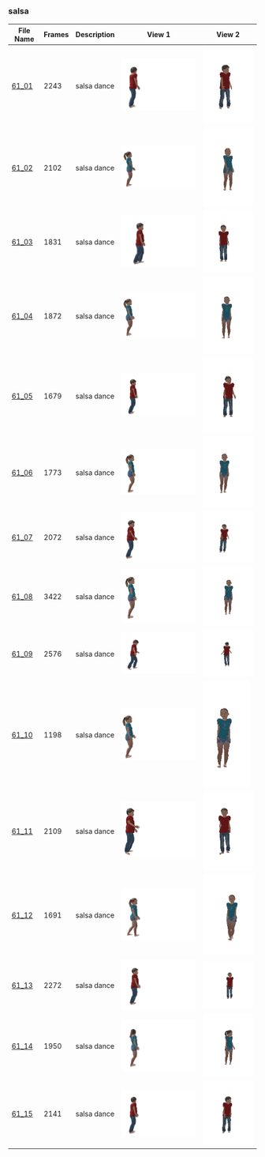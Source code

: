 ### salsa
|File Name|Frames|Description|View 1|View 2|
|-|-|-|-|-|
|[61_01](https://github.com/Shriinivas/cmubvh/raw/main/Sequence-060-075/61/Data/61_01.zip)|2243|salsa dance|<img src="https://github.com/Shriinivas/cmubvhgifs/blob/main/Sequence-060-075/61/61_01_0.gif"/>|<img src="https://github.com/Shriinivas/cmubvhgifs/blob/main/Sequence-060-075/61/61_01_1.gif"/>|
|[61_02](https://github.com/Shriinivas/cmubvh/raw/main/Sequence-060-075/61/Data/61_02.zip)|2102|salsa dance|<img src="https://github.com/Shriinivas/cmubvhgifs/blob/main/Sequence-060-075/61/61_02_0.gif"/>|<img src="https://github.com/Shriinivas/cmubvhgifs/blob/main/Sequence-060-075/61/61_02_1.gif"/>|
|[61_03](https://github.com/Shriinivas/cmubvh/raw/main/Sequence-060-075/61/Data/61_03.zip)|1831|salsa dance|<img src="https://github.com/Shriinivas/cmubvhgifs/blob/main/Sequence-060-075/61/61_03_0.gif"/>|<img src="https://github.com/Shriinivas/cmubvhgifs/blob/main/Sequence-060-075/61/61_03_1.gif"/>|
|[61_04](https://github.com/Shriinivas/cmubvh/raw/main/Sequence-060-075/61/Data/61_04.zip)|1872|salsa dance|<img src="https://github.com/Shriinivas/cmubvhgifs/blob/main/Sequence-060-075/61/61_04_0.gif"/>|<img src="https://github.com/Shriinivas/cmubvhgifs/blob/main/Sequence-060-075/61/61_04_1.gif"/>|
|[61_05](https://github.com/Shriinivas/cmubvh/raw/main/Sequence-060-075/61/Data/61_05.zip)|1679|salsa dance|<img src="https://github.com/Shriinivas/cmubvhgifs/blob/main/Sequence-060-075/61/61_05_0.gif"/>|<img src="https://github.com/Shriinivas/cmubvhgifs/blob/main/Sequence-060-075/61/61_05_1.gif"/>|
|[61_06](https://github.com/Shriinivas/cmubvh/raw/main/Sequence-060-075/61/Data/61_06.zip)|1773|salsa dance|<img src="https://github.com/Shriinivas/cmubvhgifs/blob/main/Sequence-060-075/61/61_06_0.gif"/>|<img src="https://github.com/Shriinivas/cmubvhgifs/blob/main/Sequence-060-075/61/61_06_1.gif"/>|
|[61_07](https://github.com/Shriinivas/cmubvh/raw/main/Sequence-060-075/61/Data/61_07.zip)|2072|salsa dance|<img src="https://github.com/Shriinivas/cmubvhgifs/blob/main/Sequence-060-075/61/61_07_0.gif"/>|<img src="https://github.com/Shriinivas/cmubvhgifs/blob/main/Sequence-060-075/61/61_07_1.gif"/>|
|[61_08](https://github.com/Shriinivas/cmubvh/raw/main/Sequence-060-075/61/Data/61_08.zip)|3422|salsa dance|<img src="https://github.com/Shriinivas/cmubvhgifs/blob/main/Sequence-060-075/61/61_08_0.gif"/>|<img src="https://github.com/Shriinivas/cmubvhgifs/blob/main/Sequence-060-075/61/61_08_1.gif"/>|
|[61_09](https://github.com/Shriinivas/cmubvh/raw/main/Sequence-060-075/61/Data/61_09.zip)|2576|salsa dance|<img src="https://github.com/Shriinivas/cmubvhgifs/blob/main/Sequence-060-075/61/61_09_0.gif"/>|<img src="https://github.com/Shriinivas/cmubvhgifs/blob/main/Sequence-060-075/61/61_09_1.gif"/>|
|[61_10](https://github.com/Shriinivas/cmubvh/raw/main/Sequence-060-075/61/Data/61_10.zip)|1198|salsa dance|<img src="https://github.com/Shriinivas/cmubvhgifs/blob/main/Sequence-060-075/61/61_10_0.gif"/>|<img src="https://github.com/Shriinivas/cmubvhgifs/blob/main/Sequence-060-075/61/61_10_1.gif"/>|
|[61_11](https://github.com/Shriinivas/cmubvh/raw/main/Sequence-060-075/61/Data/61_11.zip)|2109|salsa dance|<img src="https://github.com/Shriinivas/cmubvhgifs/blob/main/Sequence-060-075/61/61_11_0.gif"/>|<img src="https://github.com/Shriinivas/cmubvhgifs/blob/main/Sequence-060-075/61/61_11_1.gif"/>|
|[61_12](https://github.com/Shriinivas/cmubvh/raw/main/Sequence-060-075/61/Data/61_12.zip)|1691|salsa dance|<img src="https://github.com/Shriinivas/cmubvhgifs/blob/main/Sequence-060-075/61/61_12_0.gif"/>|<img src="https://github.com/Shriinivas/cmubvhgifs/blob/main/Sequence-060-075/61/61_12_1.gif"/>|
|[61_13](https://github.com/Shriinivas/cmubvh/raw/main/Sequence-060-075/61/Data/61_13.zip)|2272|salsa dance|<img src="https://github.com/Shriinivas/cmubvhgifs/blob/main/Sequence-060-075/61/61_13_0.gif"/>|<img src="https://github.com/Shriinivas/cmubvhgifs/blob/main/Sequence-060-075/61/61_13_1.gif"/>|
|[61_14](https://github.com/Shriinivas/cmubvh/raw/main/Sequence-060-075/61/Data/61_14.zip)|1950|salsa dance|<img src="https://github.com/Shriinivas/cmubvhgifs/blob/main/Sequence-060-075/61/61_14_0.gif"/>|<img src="https://github.com/Shriinivas/cmubvhgifs/blob/main/Sequence-060-075/61/61_14_1.gif"/>|
|[61_15](https://github.com/Shriinivas/cmubvh/raw/main/Sequence-060-075/61/Data/61_15.zip)|2141|salsa dance|<img src="https://github.com/Shriinivas/cmubvhgifs/blob/main/Sequence-060-075/61/61_15_0.gif"/>|<img src="https://github.com/Shriinivas/cmubvhgifs/blob/main/Sequence-060-075/61/61_15_1.gif"/>|
